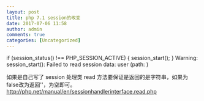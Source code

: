 ```yaml
---
layout: post
title: php 7.1 session的改变
date: 2017-07-06 11:58
author: admin
comments: true
categories: [Uncategorized]
---
```

if (session_status() !== PHP_SESSION_ACTIVE) {
    session_start(); 
}
Warning: session_start(): Failed to read session data: user (path: ) 

如果是自己写了 session 处理类 read 方法要保证是返回的是字符串，如果为false改为返回''，为空即可。
http://php.net/manual/en/sessionhandlerinterface.read.php


